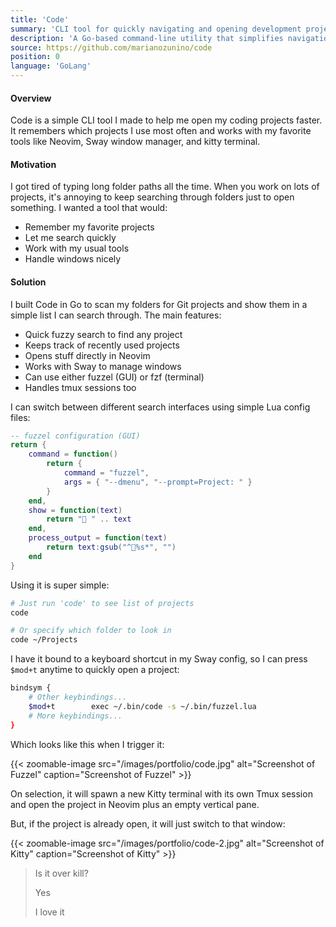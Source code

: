 ```yaml
---
title: 'Code'
summary: 'CLI tool for quickly navigating and opening development projects in Neovim with MRU tracking'
description: 'A Go-based command-line utility that simplifies navigation between projects by providing fuzzy finding capabilities and tracking most recently used projects, optimized for Sway, kitty, and Neovim.'
source: https://github.com/marianozunino/code
position: 0
language: 'GoLang'
---
```


#### Overview

Code is a simple CLI tool I made to help me open my coding projects faster. It remembers which projects I use most often and works with my favorite tools like Neovim, Sway window manager, and kitty terminal.

#### Motivation

I got tired of typing long folder paths all the time. When you work on lots of projects, it's annoying to keep searching through folders just to open something. I wanted a tool that would:

- Remember my favorite projects
- Let me search quickly
- Work with my usual tools
- Handle windows nicely

#### Solution

I built Code in Go to scan my folders for Git projects and show them in a simple list I can search through. The main features:

- Quick fuzzy search to find any project
- Keeps track of recently used projects
- Opens stuff directly in Neovim
- Works with Sway to manage windows
- Can use either fuzzel (GUI) or fzf (terminal)
- Handles tmux sessions too

I can switch between different search interfaces using simple Lua config files:

```lua
-- fuzzel configuration (GUI)
return {
    command = function()
        return {
            command = "fuzzel",
            args = { "--dmenu", "--prompt=Project: " }
        }
    end,
    show = function(text)
        return "📘 " .. text
    end,
    process_output = function(text)
        return text:gsub("^📘%s*", "")
    end
}
```

Using it is super simple:

```bash
# Just run 'code' to see list of projects
code

# Or specify which folder to look in
code ~/Projects
```

I have it bound to a keyboard shortcut in my Sway config, so I can press `$mod+t` anytime to quickly open a project:

```bash
bindsym {
    # Other keybindings...
    $mod+t        exec ~/.bin/code -s ~/.bin/fuzzel.lua
    # More keybindings...
}
```

Which looks like this when I trigger it:

{{< zoomable-image src="/images/portfolio/code.jpg"
                   alt="Screenshot of Fuzzel"
                   caption="Screenshot of Fuzzel" >}}

On selection, it will spawn a new Kitty terminal with its own Tmux session and open the project in Neovim plus an empty vertical pane.

But, if the project is already open, it will just switch to that window:

{{< zoomable-image src="/images/portfolio/code-2.jpg"
                   alt="Screenshot of Kitty"
                   caption="Screenshot of Kitty" >}}

> Is it over kill?
>
> Yes
>
> I love it
